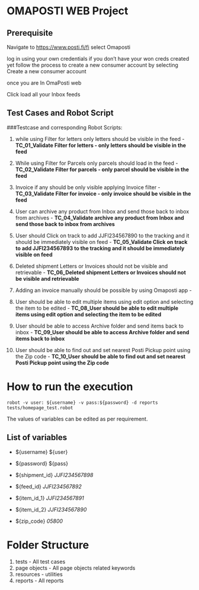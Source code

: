 # OMAPOSTI WEB Project

## Prerequisite

Navigate to https://www.posti.fi/fi    select Omaposti

log in using your own credentials  if you don’t have your won creds created yet follow the process to create a new consumer account by selecting Create a new consumer account

once you are In OmaPosti web

Click load all your Inbox feeds




## Test Cases and Robot Script

###Testcase and corresponding Robot Scripts:

1. while using Filter for letters only letters should be visible in the feed - 
    **TC_01_Validate Filter for letters - only letters should be visible in the feed**


2. While using Filter for Parcels only parcels should load in the feed -
    **TC_02_Validate Filter for parcels - only parcel should be visible in the feed**

3. Invoice if any should be only visible applying Invoice filter - 
    **TC_03_Validate Filter for invoice - only invoice should be visible in the feed**

4. User can archive any product from Inbox and send those back to inbox from archives - 
    **TC_04_Validate archive any product from Inbox and send those back to inbox from archives**

5. User should Click on track to add JJFI234567890 to the tracking and it should be immediately visible on feed - 
    **TC_05_Validate Click on track to add JJFI234567893 to the tracking and it should be immediately visible on feed**



6. Deleted shipment Letters or Invoices should not be visible and retrievable - **TC_06_Deleted shipment Letters or Invoices should not be visible and retrievable**

7. Adding an invoice manually should be possible by using Omaposti app - 
    


8. User should be able to edit multiple items using edit option and selecting the item to be edited - 
    **TC_08_User should be able to edit multiple items using edit option and selecting the item to be edited**


9. User should be able to access Archive folder and send items back to inbox - 
    **TC_09_User should be able to access Archive folder and send items back to inbox**

10. User should be able to find out and set nearest Posti Pickup point using the Zip code -     **TC_10_User should be able to find out and set nearest Posti Pickup point using the Zip code**


# How to run the execution


`robot -v user: ${username} -v pass:${password} -d reports tests/homepage_test.robot`

The values of variables can be edited as per requirement.

## List of variables
- ${username}    ${user}
- ${password}    ${pass}

- ${shipment_id}     *JJFI234567898*
- ${feed_id}    *JJFI234567892*
- ${item_id_1}     *JJFI234567891*
- ${item_id_2}    *JJFI234567890*
- ${zip_code}    *05800*

# Folder Structure

1. tests - All test cases
2. page objects - All page objects related keywords
3. resources - utilities
4. reports - All reports